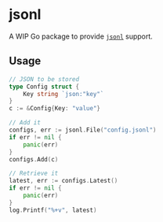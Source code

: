 # jsonl

A WIP Go package to provide [`jsonl`](https://jsonlines.org/) support.

## Usage

```go
// JSON to be stored
type Config struct {
	Key string `json:"key"`
}
c := &Config{Key: "value"}

// Add it
configs, err := jsonl.File("config.jsonl")
if err != nil {
	panic(err)
}
configs.Add(c)

// Retrieve it
latest, err := configs.Latest()
if err != nil {
	panic(err)
}
log.Printf("%+v", latest)
```

